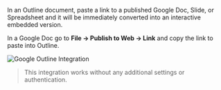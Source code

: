 In an Outline document, paste a link to a published Google Doc, Slide, or Spreadsheet and it will be immediately converted into an interactive embedded version.

In a Google Doc go to **File -> Publish to Web -> Link** and copy the link to paste into Outline.

![Google Outline Integration](/images/integrations/screenshots/google.png)

> This integration works without any additional settings or authentication.
